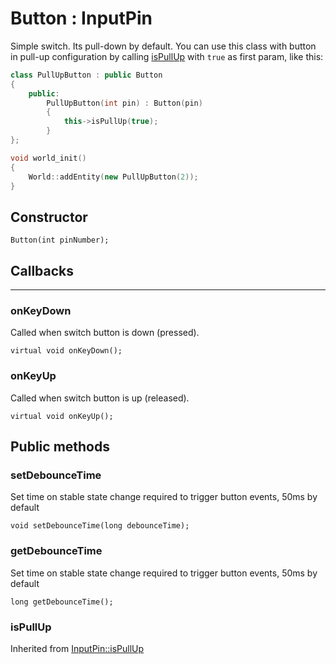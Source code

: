 # Button : InputPin

Simple switch. Its pull-down by default. 
You can use this class with button in pull-up configuration by calling [isPullUp](#ispullup) with `true` as first param,
like this:

```c++
class PullUpButton : public Button
{
    public:
        PullUpButton(int pin) : Button(pin)
        {
            this->isPullUp(true);
        }
};

void world_init()
{
    World::addEntity(new PullUpButton(2));
}
```

## <i class="fa fa-pencil"></i> Constructor

    Button(int pinNumber);

## <i class="fa fa-exclamation-circle"></i> Callbacks
---

### onKeyDown

Called when switch button is down (pressed).

    virtual void onKeyDown();

### onKeyUp

Called when switch button is up (released).

    virtual void onKeyUp();

## <i class="fa fa-code"></i> Public methods

### setDebounceTime

Set time on stable state change required to trigger button events, 50ms by default

    void setDebounceTime(long debounceTime);

### getDebounceTime

Set time on stable state change required to trigger button events, 50ms by default

    long getDebounceTime();

### isPullUp

Inherited from [InputPin::isPullUp](../pin/input_pin.md#ispullup)
